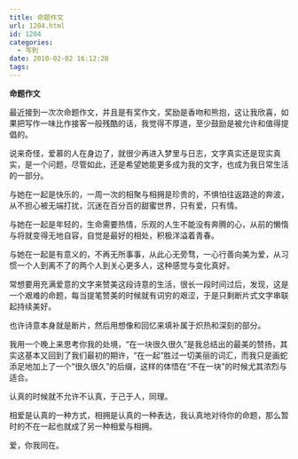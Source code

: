 ```yaml
---
title: 命题作文
url: 1204.html
id: 1204
categories:
  - 写到
date: 2010-02-02 16:12:20
tags:
---
```


**命题作文**

  
最近接到一次次命题作文，并且是有奖作文，奖励是香吻和熊抱，这让我欣喜，如果把写作一味比作接客一般残酷的话，我觉得不厚道，至少鼓励是被允许和值得提倡的。  
  
说来奇怪，爱慕的人在身边了，就很少再进入梦里与日志，文字真实还是现实真实，是一个问题，尽管如此，还是希望她能更多成为我的文字，也成为我日常生活的一部分。  
  
与她在一起是快乐的，一周一次的相聚与相拥是珍贵的，不惧怕往返路途的奔波，从不担心被无端打扰，沉迷在百分百的甜蜜世界，只有爱，只有情。  
  
与她在一起是年轻的，生命需要热情，乐观的人生不能没有奔腾的心，从前的懒惰与将就变得无地自容，自觉是最好的相处，积极洋溢着青春。  
  
与她在一起是有意义的，不再无所事事，从此心无旁骛，一心行善向美为爱，从习惯一个人到离不了的两个人到关心更多人，这种感觉与变化真好。  
  
常想要用充满爱意的文字来赞美这段诗意的生活，很长一段时间过后，发现，这是一个艰难的命题，每当提笔赞美的时候就有词穷的艰涩，于是只剩断片式文字串联起持续美好。  
  
也许诗意本身就是断片，然后用想像和回忆来填补属于炽热和深刻的部分。  
  
我用一个晚上来思考你我的处境，“在一块很久很久”是我总结出的最美的赞扬，其实这基本又回到了我们最初的期许，“在一起”胜过一切美丽的词汇，而我只是画蛇添足地加上了一个“很久很久”的后缀，这样的体悟在“不在一块”的时候尤其浓烈与适合。  
  
认真的时候就不允许不认真，于己于人，同理。  
  
相爱是认真的一种方式，相拥是认真的一种表达，我认真地对待你的命题，那么暂时的不在一起也就成了另一种相爱与相拥。  
  
爱，你我同在。